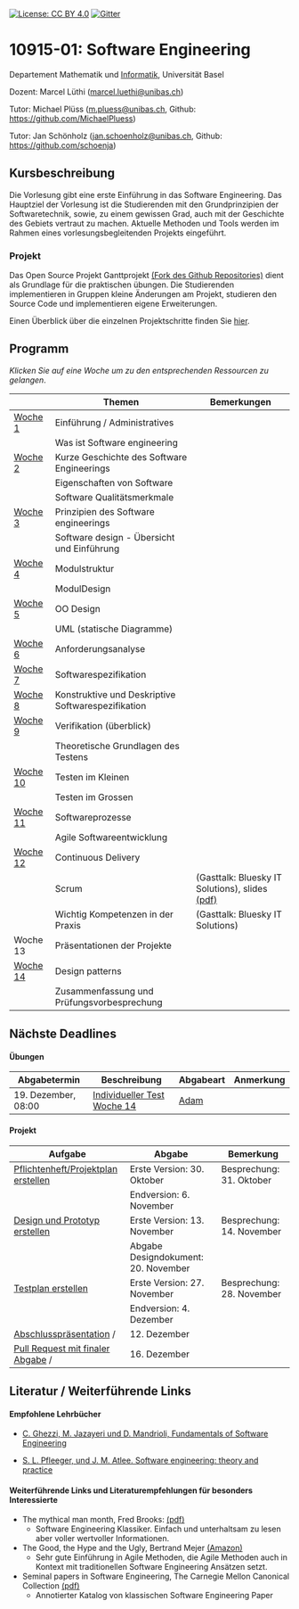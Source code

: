 [![License: CC BY 4.0](https://img.shields.io/badge/License-CC%20BY%204.0-lightgrey.svg)](https://creativecommons.org/licenses/by/4.0/)
[![Gitter](https://badges.gitter.im/unibas-sweng/discussion.svg)](https://gitter.im/unibas-sweng/discussion?utm_source=badge&utm_medium=badge&utm_campaign=pr-badge)

# 10915-01: Software Engineering

Departement Mathematik und [Informatik](http://informatik.unibas.ch/), Universität Basel

Dozent: Marcel Lüthi (<marcel.luethi@unibas.ch>)

Tutor: Michael Plüss (<m.pluess@unibas.ch>, Github: <https://github.com/MichaelPluess>)

Tutor: Jan Schönholz (<jan.schoenholz@unibas.ch>, Github: <https://github.com/schoenja>)

## Kursbeschreibung

Die Vorlesung gibt eine erste Einführung in das Software Engineering. 
Das Hauptziel der Vorlesung ist die Studierenden mit den Grundprinzipien der Softwaretechnik, sowie, zu einem gewissen Grad, auch mit der Geschichte des Gebiets vertraut zu machen. 
Aktuelle Methoden und Tools werden im Rahmen eines vorlesungsbegleitenden Projekts eingeführt.

### Projekt

Das Open Source Projekt Ganttprojekt [(Fork des Github Repositories)](https://github.com/unibas-sweng/ganttproject-hs18) dient als Grundlage für die praktischen 
übungen. Die Studierenden implementieren in Gruppen kleine Änderungen am Projekt, studieren den Source Code und implementieren eigene Erweiterungen. 

Einen Überblick über die einzelnen Projektschritte finden Sie [hier](https://unibas-sweng.github.io/software-engineering/project/project-summary.html).

## Programm 

*Klicken Sie auf eine Woche um zu den entsprechenden Ressourcen zu gelangen*. 

|  | Themen | Bemerkungen |
| ------| ----- | --------- |
| [Woche 1](https://unibas-sweng.github.io/software-engineering/week1/index.html)  | Einführung / Administratives  | |
|    | Was ist Software engineering  | |
| [Woche 2](https://unibas-sweng.github.io/software-engineering/week2/index.html)  | Kurze Geschichte des Software Engineerings  | |
|    | Eigenschaften von Software ||
|    |  Software Qualitätsmerkmale | | 
| [Woche 3](https://unibas-sweng.github.io/software-engineering/week3/index.html)  | Prinzipien des Software engineerings   | |
|    | Software design - Übersicht und Einführung |  |
| [Woche 4](https://unibas-sweng.github.io/software-engineering/week4/index.html)  | Modulstruktur  | |
|    | ModulDesign  | |
| [Woche 5](https://unibas-sweng.github.io/software-engineering/week5/index.html)  | OO Design |
|    | UML (statische Diagramme)  | | 
| [Woche 6](https://unibas-sweng.github.io/software-engineering/week6/index.html)    | Anforderungsanalyse   | |
| [Woche 7](https://unibas-sweng.github.io/software-engineering/week7/index.html)  | Softwarespezifikation  |  |
| [Woche 8](https://unibas-sweng.github.io/software-engineering/week8/index.html)  | Konstruktive und Deskriptive Softwarespezifikation  |  |
| [Woche 9](https://unibas-sweng.github.io/software-engineering/week9/index.html) | Verifikation (überblick)  | |
|    | Theoretische Grundlagen des Testens| |
| [Woche 10](https://unibas-sweng.github.io/software-engineering/week10/index.html) | Testen im Kleinen   | | 
|| Testen im Grossen ||
| [Woche 11](https://unibas-sweng.github.io/software-engineering/week11/index.html)    | Softwareprozesse | |
|             | Agile Softwareentwicklung   | |
| [Woche 12](https://unibas-sweng.github.io/software-engineering/week12/index.html)| Continuous Delivery | |
|            | Scrum  | (Gasttalk: Bluesky IT Solutions), slides [(pdf)](https://unibas-sweng.github.io/software-engineering/slides/scrum.pdf) | 
|            | Wichtig Kompetenzen in der Praxis  | (Gasttalk: Bluesky IT Solutions) | 
| Woche 13 | Präsentationen der Projekte | |
| [Woche 14](https://unibas-sweng.github.io/software-engineering/week13/index.html) | Design patterns |
|          | Zusammenfassung und Prüfungsvorbesprechung ||

## Nächste Deadlines

#### Übungen
| Abgabetermin | Beschreibung | Abgabeart | Anmerkung |
| ------------ | ------------ | ---- | ------- |
| 19. Dezember, 08:00 | [Individueller Test Woche 14](https://adam.unibas.ch/goto_adam_tst_755632.html) | [Adam](https://adam.unibas.ch/goto_adam_tst_755632.html) | 

#### Projekt

| Aufgabe |  Abgabe | Bemerkung |
|---------|--------|---------------------|
| [Pflichtenheft/Projektplan erstellen](https://unibas-sweng.github.io/software-engineering/project/week6/exercises.html) | Erste Version: 30. Oktober | Besprechung: 31. Oktober |
|                                     | Endversion: 6. November | |
| [Design und Prototyp erstellen](https://unibas-sweng.github.io/software-engineering/project/week8/exercises.html) | Erste Version: 13. November | Besprechung: 14. November |
|                               | Abgabe Designdokument: 20. November | |
| [Testplan erstellen](https://unibas-sweng.github.io/software-engineering/project/week10/exercises.html)            | Erste Version: 27. November  | Besprechung: 28. November |
| | Endversion: 4. Dezember ||
| [Abschlusspräsentation](https://unibas-sweng.github.io/software-engineering/project/week12/exercises.html) /  | 12. Dezember | |
| [Pull Request mit finaler Abgabe](https://unibas-sweng.github.io/software-engineering/project/week12/exercises.html) /  | 16. Dezember | |



## Literatur / Weiterführende Links

#### Empfohlene Lehrbücher 

* [C. Ghezzi, M. Jazayeri und D. Mandrioli, Fundamentals of Software Engineering](https://www.pearson.com/us/higher-education/program/Ghezzi-Fundamentals-of-Software-Engineering-2nd-Edition/PGM13112.html)

* [S. L. Pfleeger, und J. M. Atlee. Software engineering: theory and practice](https://www.pearson.com/us/higher-education/program/Pfleeger-Pfleeger-Software-Engineering-4-4th-Edition/PGM58925.html)


#### Weiterführende Links und Literaturempfehlungen für besonders Interessierte
* The mythical man month, Fred Brooks: [(pdf)](https://is.muni.cz/www/208322/The.Mythical.Man.Month.F.Brooks.pdf)
    * Software Engineering Klassiker. Einfach und unterhaltsam zu lesen aber voller wertvoller Informationen.
* The Good, the Hype and the Ugly, Bertrand Mejer [(Amazon)](https://www.amazon.com/Agile-Good-Hype-Bertrand-Meyer/dp/3319051547)
    * Sehr gute Einführung in Agile Methoden, die Agile Methoden auch in Kontext mit traditionellen Software Engineering Ansätzen setzt.
* Seminal papers in Software Engineering, The Carnegie Mellon Canonical Collection [(pdf)](http://reports-archive.adm.cs.cmu.edu/anon/isr2015/CMU-ISR-15-107.pdf)
    * Annotierter Katalog von klassischen Software Engineering Paper

